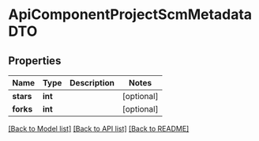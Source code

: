# ApiComponentProjectScmMetadataDTO

## Properties

| Name      | Type    | Description | Notes      |
| --------- | ------- | ----------- | ---------- |
| **stars** | **int** |             | [optional] |
| **forks** | **int** |             | [optional] |

[[Back to Model list]](../README.md#documentation-for-models) [[Back to API list]](../README.md#documentation-for-api-endpoints) [[Back to README]](../README.md)
